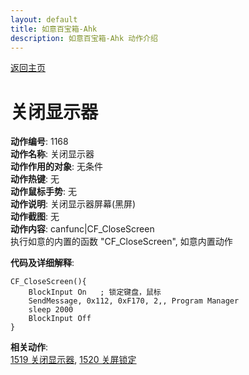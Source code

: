 ```yaml
---
layout: default
title: 如意百宝箱-Ahk
description: 如意百宝箱-Ahk 动作介绍
---
```

<link rel="stylesheet" href="../actions/css/atom-one-light.min.css">
<script src="../actions/js/highlight.min.js"></script>
<script>hljs.highlightAll();</script>

[返回主页](../index.md)

# [](#header-2) 关闭显示器

**动作编号**: 1168  
**动作名称**: 关闭显示器  
**动作作用的对象**: 无条件  
**动作热键**: 无  
**动作鼠标手势**: 无  
**动作说明**: 关闭显示器屏幕(黑屏)  
**动作截图**: 无  
**动作内容**: canfunc|CF_CloseScreen  
执行如意的内置的函数 "CF_CloseScreen", 如意内置动作  

**代码及详细解释**:  

```Autohotkey
CF_CloseScreen(){
	BlockInput On   ; 锁定键盘，鼠标
	SendMessage, 0x112, 0xF170, 2,, Program Manager
	sleep 2000
	BlockInput Off
}
```

**相关动作**:  
[1519 关闭显示器](1519.md), [1520 关屏锁定](1520.md)  